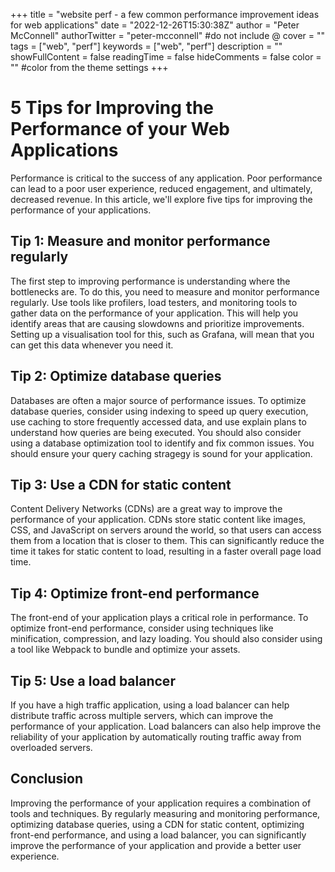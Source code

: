 +++
title = "website perf - a few common performance improvement ideas for web applications"
date = "2022-12-26T15:30:38Z"
author = "Peter McConnell"
authorTwitter = "peter-mcconnell" #do not include @
cover = ""
tags = ["web", "perf"]
keywords = ["web", "perf"]
description = ""
showFullContent = false
readingTime = false
hideComments = false
color = "" #color from the theme settings
+++

5 Tips for Improving the Performance of your Web Applications
=============================================================

Performance is critical to the success of any application. Poor performance can lead to a poor user experience, reduced engagement, and ultimately, decreased revenue. In this article, we'll explore five tips for improving the performance of your applications.

Tip 1: Measure and monitor performance regularly
------------------------------------------------

The first step to improving performance is understanding where the bottlenecks are. To do this, you need to measure and monitor performance regularly. Use tools like profilers, load testers, and monitoring tools to gather data on the performance of your application. This will help you identify areas that are causing slowdowns and prioritize improvements. Setting up a visualisation tool for this, such as Grafana, will mean that you can get this data whenever you need it.

Tip 2: Optimize database queries
--------------------------------

Databases are often a major source of performance issues. To optimize database queries, consider using indexing to speed up query execution, use caching to store frequently accessed data, and use explain plans to understand how queries are being executed. You should also consider using a database optimization tool to identify and fix common issues. You should ensure your query caching stragegy is sound for your application.

Tip 3: Use a CDN for static content
-----------------------------------

Content Delivery Networks (CDNs) are a great way to improve the performance of your application. CDNs store static content like images, CSS, and JavaScript on servers around the world, so that users can access them from a location that is closer to them. This can significantly reduce the time it takes for static content to load, resulting in a faster overall page load time.

Tip 4: Optimize front-end performance
-------------------------------------

The front-end of your application plays a critical role in performance. To optimize front-end performance, consider using techniques like minification, compression, and lazy loading. You should also consider using a tool like Webpack to bundle and optimize your assets.

Tip 5: Use a load balancer
--------------------------

If you have a high traffic application, using a load balancer can help distribute traffic across multiple servers, which can improve the performance of your application. Load balancers can also help improve the reliability of your application by automatically routing traffic away from overloaded servers.

Conclusion
----------

Improving the performance of your application requires a combination of tools and techniques. By regularly measuring and monitoring performance, optimizing database queries, using a CDN for static content, optimizing front-end performance, and using a load balancer, you can significantly improve the performance of your application and provide a better user experience.
